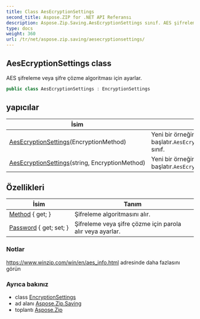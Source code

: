 ```yaml
---
title: Class AesEcryptionSettings
second_title: Aspose.ZIP for .NET API Referansı
description: Aspose.Zip.Saving.AesEcryptionSettings sınıf. AES şifreleme veya şifre çözme algoritması için ayarlar.
type: docs
weight: 360
url: /tr/net/aspose.zip.saving/aesecryptionsettings/
---
```

## AesEcryptionSettings class

AES şifreleme veya şifre çözme algoritması için ayarlar.

```csharp
public class AesEcryptionSettings : EncryptionSettings
```

## yapıcılar

| İsim | Tanım |
| --- | --- |
| [AesEcryptionSettings](aesecryptionsettings/#constructor)(EncryptionMethod) | Yeni bir örneğini başlatır.`AesEcryptionSettings`şifresiz sınıf. |
| [AesEcryptionSettings](aesecryptionsettings/#constructor_1)(string, EncryptionMethod) | Yeni bir örneğini başlatır.`AesEcryptionSettings` sınıf. |

## Özellikleri

| İsim | Tanım |
| --- | --- |
| [Method](../../aspose.zip.saving/encryptionsettings/method/) { get; } | Şifreleme algoritmasını alır. |
| [Password](../../aspose.zip.saving/encryptionsettings/password/) { get; set; } | Şifreleme veya şifre çözme için parola alır veya ayarlar. |

### Notlar

https://www.winzip.com/win/en/aes_info.html adresinde daha fazlasını görün

### Ayrıca bakınız

* class [EncryptionSettings](../encryptionsettings/)
* ad alanı [Aspose.Zip.Saving](../../aspose.zip.saving/)
* toplantı [Aspose.Zip](../../)


